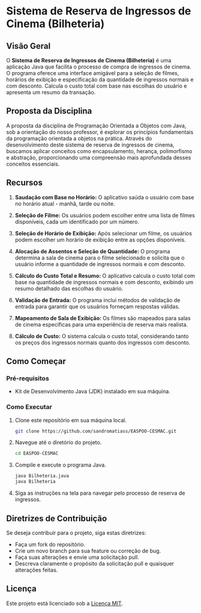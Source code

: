 # Sistema de Reserva de Ingressos de Cinema (Bilheteria)

## Visão Geral

O **Sistema de Reserva de Ingressos de Cinema (Bilheteria)** é uma aplicação Java que facilita o processo de compra de ingressos de cinema. O programa oferece uma interface amigável para a seleção de filmes, horários de exibição e especificação da quantidade de ingressos normais e com desconto. Calcula o custo total com base nas escolhas do usuário e apresenta um resumo da transação.

## Proposta da Disciplina

A proposta da disciplina de Programação Orientada a Objetos com Java, sob a orientação do nosso professor, é explorar os princípios fundamentais da programação orientada a objetos na prática. Através do desenvolvimento deste sistema de reserva de ingressos de cinema, buscamos aplicar conceitos como encapsulamento, herança, polimorfismo e abstração, proporcionando uma compreensão mais aprofundada desses conceitos essenciais.

## Recursos

1. **Saudação com Base no Horário:** O aplicativo saúda o usuário com base no horário atual - manhã, tarde ou noite.

2. **Seleção de Filme:** Os usuários podem escolher entre uma lista de filmes disponíveis, cada um identificado por um número.

3. **Seleção de Horário de Exibição:** Após selecionar um filme, os usuários podem escolher um horário de exibição entre as opções disponíveis.

4. **Alocação de Assentos e Seleção de Quantidade:** O programa determina a sala de cinema para o filme selecionado e solicita que o usuário informe a quantidade de ingressos normais e com desconto.

5. **Cálculo do Custo Total e Resumo:** O aplicativo calcula o custo total com base na quantidade de ingressos normais e com desconto, exibindo um resumo detalhado das escolhas do usuário.

6. **Validação de Entrada:** O programa inclui métodos de validação de entrada para garantir que os usuários forneçam respostas válidas.

7. **Mapeamento de Sala de Exibição:** Os filmes são mapeados para salas de cinema específicas para uma experiência de reserva mais realista.

8. **Cálculo de Custo:** O sistema calcula o custo total, considerando tanto os preços dos ingressos normais quanto dos ingressos com desconto.

## Como Começar

### Pré-requisitos

- Kit de Desenvolvimento Java (JDK) instalado em sua máquina.

### Como Executar

1. Clone este repositório em sua máquina local.

    ```bash
    git clone https://github.com/sandromatiass/EASPOO-CESMAC.git
    ```

2. Navegue até o diretório do projeto.

    ```bash
    cd EASPOO-CESMAC
    ```

3. Compile e execute o programa Java.

    ```bash
    java Bilheteria.java
    java Bilheteria
    ```

4. Siga as instruções na tela para navegar pelo processo de reserva de ingressos.

## Diretrizes de Contribuição

Se deseja contribuir para o projeto, siga estas diretrizes:

- Faça um fork do repositório.
- Crie um novo branch para sua feature ou correção de bug.
- Faça suas alterações e envie uma solicitação pull.
- Descreva claramente o propósito da solicitação pull e quaisquer alterações feitas.

## Licença

Este projeto está licenciado sob a [Licença MIT](LICENSE).